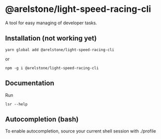 # @arelstone/light-speed-racing-cli
A tool for easy managing of developer tasks.

## Installation (not working yet)
`yarn global add @arelstone/light-speed-racing-cli`

or

`npm -g i @arelstone/light-speed-racing-cli`


## Documentation
Run

`lsr --help`


## Autocompletion (bash)

To enable autocompletion, source your current shell session with ./profile
